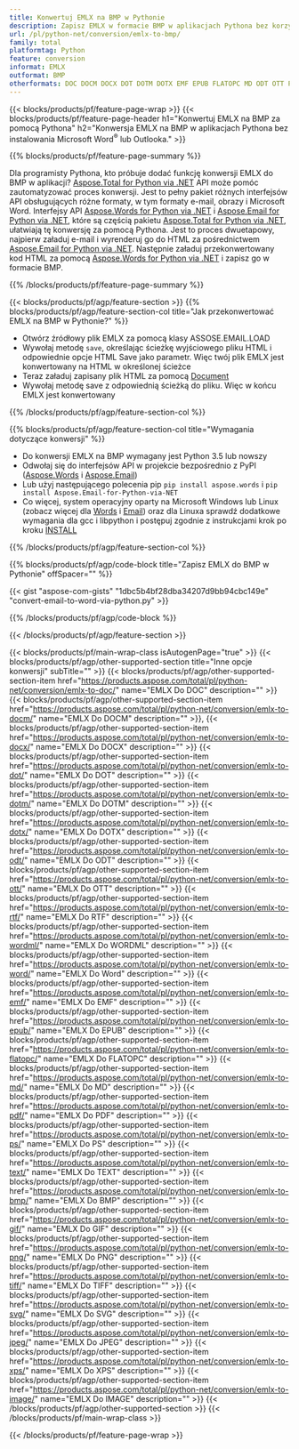 ```yaml
---
title: Konwertuj EMLX na BMP w Pythonie
description: Zapisz EMLX w formacie BMP w aplikacjach Pythona bez korzystania z Microsoft Outlook lub Word 
url: /pl/python-net/conversion/emlx-to-bmp/
family: total
platformtag: Python
feature: conversion
informat: EMLX
outformat: BMP
otherformats: DOC DOCM DOCX DOT DOTM DOTX EMF EPUB FLATOPC MD ODT OTT PCL PDF PS RTF TEXT WORD WORDML BMP GIF IMAGE JPEG TIFF PNG SVG XPS
---
```

{{< blocks/products/pf/feature-page-wrap >}}
{{< blocks/products/pf/feature-page-header h1="Konwertuj EMLX na BMP za pomocą Pythona" h2="Konwersja EMLX na BMP w aplikacjach Pythona bez instalowania Microsoft Word<sup>&reg;</sup> lub Outlooka." >}}

{{% blocks/products/pf/feature-page-summary %}}

Dla programisty Pythona, kto próbuje dodać funkcję konwersji EMLX do BMP w aplikacji? [Aspose.Total for Python via .NET](https://products.aspose.com/total/python-net/) API może pomóc zautomatyzować proces konwersji. Jest to pełny pakiet różnych interfejsów API obsługujących różne formaty, w tym formaty e-mail, obrazy i Microsoft Word. Interfejsy API [Aspose.Words for Python via .NET](https://products.aspose.com/words/python-net/) i [Aspose.Email for Python via .NET](https://products.aspose.com/email/python-net/), które są częścią pakietu [Aspose.Total for Python via .NET](https://products.aspose.com/total/python-net/), ułatwiają tę konwersję za pomocą Pythona. Jest to proces dwuetapowy, najpierw załaduj e-mail i wyrenderuj go do HTML za pośrednictwem [Aspose.Email for Python via .NET](https://products.aspose.com/email/python-net/). Następnie załaduj przekonwertowany kod HTML za pomocą [Aspose.Words for Python via .NET](https://products.aspose.com/words/python-net/) i zapisz go w formacie BMP.

{{% /blocks/products/pf/feature-page-summary %}}

{{< blocks/products/pf/agp/feature-section >}}
{{% blocks/products/pf/agp/feature-section-col title="Jak przekonwertować EMLX na BMP w Pythonie?" %}}

- Otwórz źródłowy plik EMLX za pomocą klasy ASSOSE.EMAIL.LOAD
- Wywołaj metodę `save`, określając ścieżkę wyjściowego pliku HTML i odpowiednie opcje HTML Save jako parametr. Więc twój plik EMLX jest konwertowany na HTML w określonej ścieżce
- Teraz załaduj zapisany plik HTML za pomocą [Document](https://reference.aspose.com/words/python-net/aspose.words/document/)
- Wywołaj metodę save z odpowiednią ścieżką do pliku. Więc w końcu EMLX jest konwertowany

{{% /blocks/products/pf/agp/feature-section-col %}}

{{% blocks/products/pf/agp/feature-section-col title="Wymagania dotyczące konwersji" %}}

- Do konwersji EMLX na BMP wymagany jest Python 3.5 lub nowszy
- Odwołaj się do interfejsów API w projekcie bezpośrednio z PyPI ([Aspose.Words](https://pypi.org/project/aspose-words/) i [Aspose.Email](https://pypi.org/project/Aspose.Email-for-Python-via-NET/))
- Lub użyj następującego polecenia pip ```pip install aspose.words``` i ```pip install Aspose.Email-for-Python-via-NET``` 
- Co więcej, system operacyjny oparty na Microsoft Windows lub Linux (zobacz więcej dla [Words](https://docs.aspose.com/words/python-net/system-requirements/) i [Email](https://docs.aspose.com/email/python-net/system-requirements/)) oraz dla Linuxa sprawdź dodatkowe wymagania dla gcc i libpython i postępuj zgodnie z instrukcjami krok po kroku [INSTALL](https://docs.aspose.com/words/python-net/installation/)
 

{{% /blocks/products/pf/agp/feature-section-col %}}

{{% blocks/products/pf/agp/code-block title="Zapisz EMLX do BMP w Pythonie" offSpacer="" %}}

{{< gist "aspose-com-gists" "1dbc5b4bf28dba34207d9bb94cbc149e" "convert-email-to-word-via-python.py" >}}

{{% /blocks/products/pf/agp/code-block %}}

{{< /blocks/products/pf/agp/feature-section >}}

{{< blocks/products/pf/main-wrap-class isAutogenPage="true" >}}
{{< blocks/products/pf/agp/other-supported-section title="Inne opcje konwersji" subTitle="" >}}
{{< blocks/products/pf/agp/other-supported-section-item href="https://products.aspose.com/total/pl/python-net/conversion/emlx-to-doc/" name="EMLX Do DOC" description="" >}}
{{< blocks/products/pf/agp/other-supported-section-item href="https://products.aspose.com/total/pl/python-net/conversion/emlx-to-docm/" name="EMLX Do DOCM" description="" >}},
{{< blocks/products/pf/agp/other-supported-section-item href="https://products.aspose.com/total/pl/python-net/conversion/emlx-to-docx/" name="EMLX Do DOCX" description="" >}}
{{< blocks/products/pf/agp/other-supported-section-item href="https://products.aspose.com/total/pl/python-net/conversion/emlx-to-dot/" name="EMLX Do DOT" description="" >}}
{{< blocks/products/pf/agp/other-supported-section-item href="https://products.aspose.com/total/pl/python-net/conversion/emlx-to-dotm/" name="EMLX Do DOTM" description="" >}}
{{< blocks/products/pf/agp/other-supported-section-item href="https://products.aspose.com/total/pl/python-net/conversion/emlx-to-dotx/" name="EMLX Do DOTX" description="" >}}
{{< blocks/products/pf/agp/other-supported-section-item href="https://products.aspose.com/total/pl/python-net/conversion/emlx-to-odt/" name="EMLX Do ODT" description="" >}}
{{< blocks/products/pf/agp/other-supported-section-item href="https://products.aspose.com/total/pl/python-net/conversion/emlx-to-ott/" name="EMLX Do OTT" description="" >}}
{{< blocks/products/pf/agp/other-supported-section-item href="https://products.aspose.com/total/pl/python-net/conversion/emlx-to-rtf/" name="EMLX Do RTF" description="" >}}
{{< blocks/products/pf/agp/other-supported-section-item href="https://products.aspose.com/total/pl/python-net/conversion/emlx-to-wordml/" name="EMLX Do WORDML" description="" >}}
{{< blocks/products/pf/agp/other-supported-section-item href="https://products.aspose.com/total/pl/python-net/conversion/emlx-to-word/" name="EMLX Do Word" description="" >}}
{{< blocks/products/pf/agp/other-supported-section-item href="https://products.aspose.com/total/pl/python-net/conversion/emlx-to-emf/" name="EMLX Do EMF" description="" >}}
{{< blocks/products/pf/agp/other-supported-section-item href="https://products.aspose.com/total/pl/python-net/conversion/emlx-to-epub/" name="EMLX Do EPUB" description="" >}}
{{< blocks/products/pf/agp/other-supported-section-item href="https://products.aspose.com/total/pl/python-net/conversion/emlx-to-flatopc/" name="EMLX Do FLATOPC" description="" >}}
{{< blocks/products/pf/agp/other-supported-section-item href="https://products.aspose.com/total/pl/python-net/conversion/emlx-to-md/" name="EMLX Do MD" description="" >}}
{{< blocks/products/pf/agp/other-supported-section-item href="https://products.aspose.com/total/pl/python-net/conversion/emlx-to-pdf/" name="EMLX Do PDF" description="" >}}
{{< blocks/products/pf/agp/other-supported-section-item href="https://products.aspose.com/total/pl/python-net/conversion/emlx-to-ps/" name="EMLX Do PS" description="" >}}
{{< blocks/products/pf/agp/other-supported-section-item href="https://products.aspose.com/total/pl/python-net/conversion/emlx-to-text/" name="EMLX Do TEXT" description="" >}}
{{< blocks/products/pf/agp/other-supported-section-item href="https://products.aspose.com/total/pl/python-net/conversion/emlx-to-bmp/" name="EMLX Do BMP" description="" >}}
{{< blocks/products/pf/agp/other-supported-section-item href="https://products.aspose.com/total/pl/python-net/conversion/emlx-to-gif/" name="EMLX Do GIF" description="" >}}
{{< blocks/products/pf/agp/other-supported-section-item href="https://products.aspose.com/total/pl/python-net/conversion/emlx-to-png/" name="EMLX Do PNG" description="" >}}
{{< blocks/products/pf/agp/other-supported-section-item href="https://products.aspose.com/total/pl/python-net/conversion/emlx-to-tiff/" name="EMLX Do TIFF" description="" >}}
{{< blocks/products/pf/agp/other-supported-section-item href="https://products.aspose.com/total/pl/python-net/conversion/emlx-to-svg/" name="EMLX Do SVG" description="" >}}
{{< blocks/products/pf/agp/other-supported-section-item href="https://products.aspose.com/total/pl/python-net/conversion/emlx-to-jpeg/" name="EMLX Do JPEG" description="" >}}
{{< blocks/products/pf/agp/other-supported-section-item href="https://products.aspose.com/total/pl/python-net/conversion/emlx-to-xps/" name="EMLX Do XPS" description="" >}}
{{< blocks/products/pf/agp/other-supported-section-item href="https://products.aspose.com/total/pl/python-net/conversion/emlx-to-image/" name="EMLX Do IMAGE" description="" >}}
{{< /blocks/products/pf/agp/other-supported-section >}}
{{< /blocks/products/pf/main-wrap-class >}}

{{< /blocks/products/pf/feature-page-wrap >}}